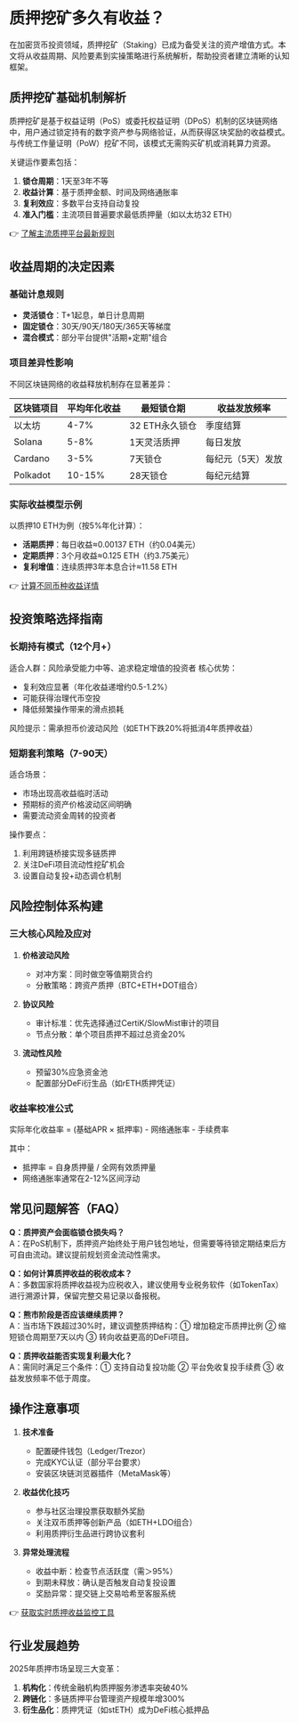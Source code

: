 # 质押挖矿多久有收益？

在加密货币投资领域，质押挖矿（Staking）已成为备受关注的资产增值方式。本文将从收益周期、风险要素到实操策略进行系统解析，帮助投资者建立清晰的认知框架。

## 质押挖矿基础机制解析

质押挖矿是基于权益证明（PoS）或委托权益证明（DPoS）机制的区块链网络中，用户通过锁定持有的数字资产参与网络验证，从而获得区块奖励的收益模式。与传统工作量证明（PoW）挖矿不同，该模式无需购买矿机或消耗算力资源。

关键运作要素包括：
1. **锁仓周期**：1天至3年不等
2. **收益计算**：基于质押金额、时间及网络通胀率
3. **复利效应**：多数平台支持自动复投
4. **准入门槛**：主流项目普遍要求最低质押量（如以太坊32 ETH）

👉 [了解主流质押平台最新规则](https://bit.ly/okx_welcome)

## 收益周期的决定因素

### 基础计息规则
- **灵活锁仓**：T+1起息，单日计息周期
- **固定锁仓**：30天/90天/180天/365天等梯度
- **混合模式**：部分平台提供"活期+定期"组合

### 项目差异性影响
不同区块链网络的收益释放机制存在显著差异：

| 区块链项目 | 平均年化收益 | 最短锁仓期 | 收益发放频率 |
|------------|--------------|------------|--------------|
| 以太坊     | 4-7%         | 32 ETH永久锁仓 | 季度结算     |
| Solana     | 5-8%         | 1天灵活质押 | 每日发放     |
| Cardano    | 3-5%         | 7天锁仓    | 每纪元（5天）发放 |
| Polkadot   | 10-15%       | 28天锁仓   | 每纪元结算   |

### 实际收益模型示例
以质押10 ETH为例（按5%年化计算）：
- **活期质押**：每日收益≈0.00137 ETH（约0.04美元）
- **定期质押**：3个月收益≈0.125 ETH（约3.75美元）
- **复利增值**：连续质押3年本息合计≈11.58 ETH

👉 [计算不同币种收益详情](https://bit.ly/okx_welcome)

## 投资策略选择指南

### 长期持有模式（12个月+）
适合人群：风险承受能力中等、追求稳定增值的投资者
核心优势：
- 复利效应显著（年化收益递增约0.5-1.2%）
- 可能获得治理代币空投
- 降低频繁操作带来的滑点损耗

风险提示：需承担币价波动风险（如ETH下跌20%将抵消4年质押收益）

### 短期套利策略（7-90天）
适合场景：
- 市场出现高收益临时活动
- 预期标的资产价格波动区间明确
- 需要流动资金周转的投资者

操作要点：
1. 利用跨链桥接实现多链质押
2. 关注DeFi项目流动性挖矿机会
3. 设置自动复投+动态调仓机制

## 风险控制体系构建

### 三大核心风险及应对
1. **价格波动风险**
   - 对冲方案：同时做空等值期货合约
   - 分散策略：跨资产质押（BTC+ETH+DOT组合）

2. **协议风险**
   - 审计标准：优先选择通过CertiK/SlowMist审计的项目
   - 节点分散：单个项目质押不超过总资金20%

3. **流动性风险**
   - 预留30%应急资金池
   - 配置部分DeFi衍生品（如rETH质押凭证）

### 收益率校准公式
实际年化收益率 = (基础APR × 抵押率) - 网络通胀率 - 手续费率

其中：
- 抵押率 = 自身质押量 / 全网有效质押量
- 网络通胀率通常在2-12%区间浮动

## 常见问题解答（FAQ）

**Q：质押资产会面临锁仓损失吗？**  
A：在PoS机制下，质押资产始终处于用户钱包地址，但需要等待锁定期结束后方可自由流动。建议提前规划资金流动性需求。

**Q：如何计算质押收益的税收成本？**  
A：多数国家将质押收益视为应税收入，建议使用专业税务软件（如TokenTax）进行溯源计算，保留完整交易记录以备报税。

**Q：熊市阶段是否应该继续质押？**  
A：当市场下跌超过30%时，建议调整质押结构：① 增加稳定币质押比例 ② 缩短锁仓周期至7天以内 ③ 转向收益更高的DeFi项目。

**Q：质押收益能否实现复利最大化？**  
A：需同时满足三个条件：① 支持自动复投功能 ② 平台免收复投手续费 ③ 收益发放频率不低于周度。

## 操作注意事项

1. **技术准备**
   - 配置硬件钱包（Ledger/Trezor）
   - 完成KYC认证（部分平台要求）
   - 安装区块链浏览器插件（MetaMask等）

2. **收益优化技巧**
   - 参与社区治理投票获取额外奖励
   - 关注双币质押等创新产品（如ETH+LDO组合）
   - 利用质押衍生品进行跨协议套利

3. **异常处理流程**
   - 收益中断：检查节点活跃度（需＞95%）
   - 到期未释放：确认是否触发自动复投设置
   - 奖励异常：提交链上交易哈希至客服系统

👉 [获取实时质押收益监控工具](https://bit.ly/okx_welcome)

## 行业发展趋势

2025年质押市场呈现三大变革：
1. **机构化**：传统金融机构质押服务渗透率突破40%
2. **跨链化**：多链质押平台管理资产规模年增300%
3. **衍生品化**：质押凭证（如stETH）成为DeFi核心抵押品
